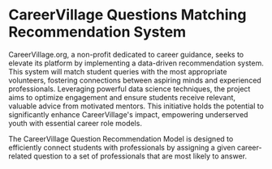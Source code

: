 # CareerVillage Questions Matching Recommendation System
CareerVillage.org, a non-profit dedicated to career guidance, seeks to elevate its platform by implementing a data-driven recommendation system. This system will match student queries with the most appropriate volunteers, fostering connections between aspiring minds and experienced professionals. Leveraging powerful data science techniques, the project aims to optimize engagement and ensure students receive relevant, valuable advice from motivated mentors. This initiative holds the potential to significantly enhance CareerVillage's impact, empowering underserved youth with essential career role models.

The CareerVillage Question Recommendation Model is designed to efficiently connect students with professionals by assigning a given career-related question to a set of professionals that are most likely to answer. 
